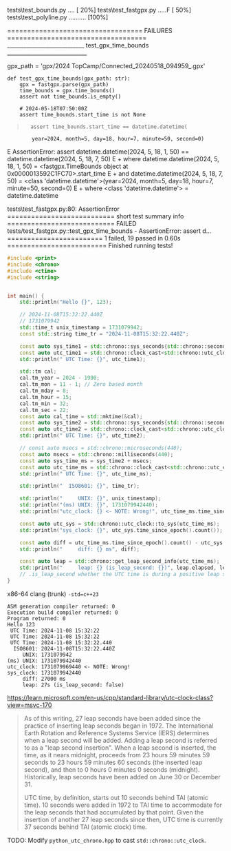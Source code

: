 tests\test_bounds.py ....                                                [ 20%]
tests\test_fastgpx.py .....F                                             [ 50%]
tests\test_polyline.py ..........                                        [100%]

================================== FAILURES ===================================
____________________________ test_gpx_time_bounds _____________________________

gpx_path = 'gpx/2024 TopCamp/Connected_20240518_094959_.gpx'

    def test_gpx_time_bounds(gpx_path: str):
        gpx = fastgpx.parse(gpx_path)
        time_bounds = gpx.time_bounds()
        assert not time_bounds.is_empty()

        # 2024-05-18T07:50:00Z
        assert time_bounds.start_time is not None
>       assert time_bounds.start_time == datetime.datetime(
            year=2024, month=5, day=18, hour=7, minute=50, second=0)
E       AssertionError: assert datetime.datetime(2024, 5, 18, 1, 50) == datetime.datetime(2024, 5, 18, 7, 50)
E        +  where datetime.datetime(2024, 5, 18, 1, 50) = <fastgpx.TimeBounds object at 0x0000013592C1FC70>.start_time
E        +  and   datetime.datetime(2024, 5, 18, 7, 50) = <class 'datetime.datetime'>(year=2024, month=5, day=18, hour=7, minute=50, second=0)
E        +    where <class 'datetime.datetime'> = datetime.datetime

tests\test_fastgpx.py:80: AssertionError
=========================== short test summary info ===========================
FAILED tests/test_fastgpx.py::test_gpx_time_bounds - AssertionError: assert d...
======================== 1 failed, 19 passed in 0.60s =========================
Finished running tests!


```cpp
#include <print>
#include <chrono>
#include <ctime>
#include <string>


int main() {
    std::println("Hello {}", 123);

    // 2024-11-08T15:32:22.440Z
    // 1731079942
    std::time_t unix_timestamp = 1731079942;
    const std::string time_tr = "2024-11-08T15:32:22.440Z";

    const auto sys_time1 = std::chrono::sys_seconds{std::chrono::seconds{unix_timestamp}};
    const auto utc_time1 = std::chrono::clock_cast<std::chrono::utc_clock>(sys_time1);
    std::println(" UTC Time: {}", utc_time1);

    std::tm cal;
    cal.tm_year = 2024 - 1900;
    cal.tm_mon = 11 - 1; // Zero based month
    cal.tm_mday = 8;
    cal.tm_hour = 15;
    cal.tm_min = 32;
    cal.tm_sec = 22;
    const auto cal_time = std::mktime(&cal);
    const auto sys_time2 = std::chrono::sys_seconds{std::chrono::seconds{cal_time}};
    const auto utc_time2 = std::chrono::clock_cast<std::chrono::utc_clock>(sys_time2);
    std::println(" UTC Time: {}", utc_time2);

    // const auto msecs = std::chrono::microseconds(440);
    const auto msecs = std::chrono::milliseconds(440);
    const auto sys_time_ms = sys_time2 + msecs;
    const auto utc_time_ms = std::chrono::clock_cast<std::chrono::utc_clock>(sys_time_ms);
    std::println(" UTC Time: {}", utc_time_ms);

    std::println("  ISO8601: {}", time_tr);

    std::println("     UNIX: {}", unix_timestamp);
    std::println("(ms) UNIX: {}", 1731079942440);
    std::println("utc_clock: {} <- NOTE: Wrong!", utc_time_ms.time_since_epoch().count());

    const auto utc_sys = std::chrono::utc_clock::to_sys(utc_time_ms);
    std::println("sys_clock: {}", utc_sys.time_since_epoch().count());

    const auto diff = utc_time_ms.time_since_epoch().count() - utc_sys.time_since_epoch().count();
    std::println("     diff: {} ms", diff);

    const auto leap = std::chrono::get_leap_second_info(utc_time_ms);
    std::println("     leap: {} (is_leap_second: {})", leap.elapsed, leap.is_leap_second);
    // .is_leap_second whether the UTC time is during a positive leap second insertion
}
```

x86-64 clang (trunk) `-std=c++23`
```
ASM generation compiler returned: 0
Execution build compiler returned: 0
Program returned: 0
Hello 123
 UTC Time: 2024-11-08 15:32:22
 UTC Time: 2024-11-08 15:32:22
 UTC Time: 2024-11-08 15:32:22.440
  ISO8601: 2024-11-08T15:32:22.440Z
     UNIX: 1731079942
(ms) UNIX: 1731079942440
utc_clock: 1731079969440 <- NOTE: Wrong!
sys_clock: 1731079942440
     diff: 27000 ms
     leap: 27s (is_leap_second: false)
```

https://learn.microsoft.com/en-us/cpp/standard-library/utc-clock-class?view=msvc-170

> As of this writing, 27 leap seconds have been added since the practice of inserting leap seconds began in 1972. The International Earth Rotation and Reference Systems Service (IERS) determines when a leap second will be added. Adding a leap second is referred to as a "leap second insertion". When a leap second is inserted, the time, as it nears midnight, proceeds from 23 hours 59 minutes 59 seconds to 23 hours 59 minutes 60 seconds (the inserted leap second), and then to 0 hours 0 minutes 0 seconds (midnight). Historically, leap seconds have been added on June 30 or December 31.
>
> UTC time, by definition, starts out 10 seconds behind TAI (atomic time). 10 seconds were added in 1972 to TAI time to accommodate for the leap seconds that had accumulated by that point. Given the insertion of another 27 leap seconds since then, UTC time is currently 37 seconds behind TAI (atomic clock) time.

TODO: Modify `python_utc_chrono.hpp` to cast `std::chrono::utc_clock`.
